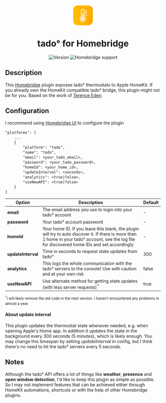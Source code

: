 <p align="center">
    <img src="./branding/app-icon.png">
</p>

<span align="center">

# tado° for Homebridge

![Version](https://img.shields.io/github/package-json/v/maxgrafik/homebridge-tado)
![Homebridge support](https://img.shields.io/badge/Homebridge-1.8.0_%7C_2.0.0--beta-blue)

</span>


## Description

This [Homebridge](https://homebridge.io) plugin exposes tado° thermostats to Apple HomeKit. If you already own the HomeKit compatible tado° bridge, this plugin might not be for you. Based on the work of [Terence Eden](https://shkspr.mobi/blog/2019/02/tado-api-guide-updated-for-2019/).


## Configuration

I recommend using [Homebridge UI](https://github.com/homebridge/homebridge-config-ui-x) to configure the plugin

```
"platforms": [
    ...
    {
        "platform": "tado",
        "name": "tado",
        "email": <your_tado_email>,
        "password": <your_tado_password>,
        "homeId": <your_home_id>,
        "updateInterval": <seconds>,
        "analytics": <true|false>,
        "useNewAPI": <true|false>
    }
]
```

Option | Description | Default
------ | ----------- | -------
**email** | The email address you use to login into your tado° account | -
**password** | Your tado° account password | -
**homeId** | Your home ID. If you leave this blank, the plugin will try to auto discover it. If there is more than 1 home in your tado° account, see the log file for discovered home IDs and set accordingly | -
**updateInterval** | Time in seconds to request state updates from tado° | 300
**analytics** | This logs the whole communication with the tado° servers to the console! Use with caution and at your own risk | false
**useNewAPI** | Use alternate method for getting state updates (with less server requests)<sup>*</sup> | true

<small><sup>*</sup>I will likely remove the old code in the next version. I haven’t encountered any problems in almost a year.</small>


#### About update interval

This plugin updates the thermostat state whenever needed, e.g. when opening Apple's Home app. In addition it updates the state in the background every 300 seconds (5 minutes), which is likely enough. You may change this timespan by setting *updateInterval* in config, but I think there's no need to hit the tado° servers every 5 seconds.

## Notes

Although the tado° API offers a lot of things like **weather**, **presence** and **open window detection**, I'd like to keep this plugin as simple as possible. So I may not implement features that can be achieved either through HomeKit automations, shortcuts or with the help of other Homebridge plugins.
